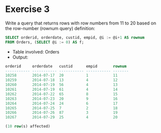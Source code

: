 # Exercise 3

Write a query that returns rows with row numbers from 11 to 20 based on the row-number (rownum query) definition:

```sql
SELECT orderid, orderdate, custid, empid, @i := @i+1 AS rownum 
FROM Orders, (SELECT @i := 0) AS f;
```

* Table involved: Orders
* Output:

```sql
orderid     orderdate   custid      empid       rownum
----------- ----------- ----------- ----------- -------
10258       2014-07-17  20          1           11
10259       2014-07-18  13          4           12
10260       2014-07-19  56          4           13
10261       2014-07-19  61          4           14
10262       2014-07-22  65          8           15
10263       2014-07-23  20          9           16
10264       2014-07-24  24          6           17
10265       2014-07-25  7           2           18
10266       2014-07-26  87          3           19
10267       2014-07-29  25          4           20

(10 row(s) affected)
```
